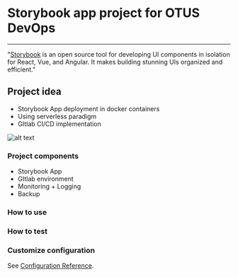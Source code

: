 # Storybook app project for OTUS DevOps
___________________________________________________________________________________________________________________________
"[Storybook](https://storybook.js.org/) is an open source tool for developing UI components in isolation for React, Vue, and Angular. It makes building stunning UIs organized and efficient."

## Project idea
  + Storybook App deployment in docker containers
  + Using serverless paradigm
  + GItlab CI/CD implementation
  
   ![alt text](https://c.radikal.ru/c20/2001/ad/b9674b23e70d.png)

### Project components
  + Storybook App
  + GItlab environment
  + Monitoring + Logging
  + Backup

### How to use

### How to test

### Customize configuration
See [Configuration Reference](https://cli.vuejs.org/config/).

